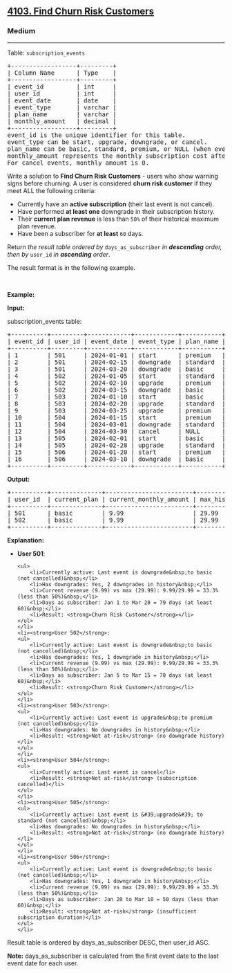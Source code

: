 <h2><a href="https://leetcode.com/problems/find-churn-risk-customers">4103. Find Churn Risk Customers</a></h2><h3>Medium</h3><hr><p>Table: <code>subscription_events</code></p>

<pre>
+------------------+---------+
| Column Name      | Type    | 
+------------------+---------+
| event_id         | int     |
| user_id          | int     |
| event_date       | date    |
| event_type       | varchar |
| plan_name        | varchar |
| monthly_amount   | decimal |
+------------------+---------+
event_id is the unique identifier for this table.
event_type can be start, upgrade, downgrade, or cancel.
plan_name can be basic, standard, premium, or NULL (when event_type is cancel).
monthly_amount represents the monthly subscription cost after this event.
For cancel events, monthly_amount is 0.
</pre>

<p>Write a solution to <strong>Find Churn Risk Customers</strong> - users who show warning signs before churning. A user is considered <b>churn risk customer</b>&nbsp;if they meet ALL the following criteria:</p>

<ul>
	<li>Currently have an <strong>active subscription</strong> (their last event is not cancel).</li>
	<li>Have performed <strong>at least one</strong> downgrade in their subscription history.</li>
	<li>Their <strong>current plan revenue</strong> is less than <code>50%</code> of their historical maximum plan revenue.</li>
	<li>Have been a subscriber for <strong>at least</strong> <code>60</code> days.</li>
</ul>

<p>Return <em>the result table&nbsp;ordered by</em> <code>days_as_subscriber</code> <em>in <strong>descending</strong> order, then by</em> <code>user_id</code> <em>in <strong>ascending</strong> order</em>.</p>

<p>The result format is in the following example.</p>

<p>&nbsp;</p>
<p><strong class="example">Example:</strong></p>

<div class="example-block">
<p><strong>Input:</strong></p>

<p>subscription_events table:</p>

<pre class="example-io">
+----------+---------+------------+------------+-----------+----------------+
| event_id | user_id | event_date | event_type | plan_name | monthly_amount |
+----------+---------+------------+------------+-----------+----------------+
| 1        | 501     | 2024-01-01 | start      | premium   | 29.99          |
| 2        | 501     | 2024-02-15 | downgrade  | standard  | 19.99          |
| 3        | 501     | 2024-03-20 | downgrade  | basic     | 9.99           |
| 4        | 502     | 2024-01-05 | start      | standard  | 19.99          |
| 5        | 502     | 2024-02-10 | upgrade    | premium   | 29.99          |
| 6        | 502     | 2024-03-15 | downgrade  | basic     | 9.99           |
| 7        | 503     | 2024-01-10 | start      | basic     | 9.99           |
| 8        | 503     | 2024-02-20 | upgrade    | standard  | 19.99          |
| 9        | 503     | 2024-03-25 | upgrade    | premium   | 29.99          |
| 10       | 504     | 2024-01-15 | start      | premium   | 29.99          |
| 11       | 504     | 2024-03-01 | downgrade  | standard  | 19.99          |
| 12       | 504     | 2024-03-30 | cancel     | NULL      | 0.00           |
| 13       | 505     | 2024-02-01 | start      | basic     | 9.99           |
| 14       | 505     | 2024-02-28 | upgrade    | standard  | 19.99          |
| 15       | 506     | 2024-01-20 | start      | premium   | 29.99          |
| 16       | 506     | 2024-03-10 | downgrade  | basic     | 9.99           |
+----------+---------+------------+------------+-----------+----------------+
</pre>

<p><strong>Output:</strong></p>

<pre class="example-io">
+----------+--------------+------------------------+-----------------------+--------------------+
| user_id  | current_plan | current_monthly_amount | max_historical_amount | days_as_subscriber |
+----------+--------------+------------------------+-----------------------+--------------------+
| 501      | basic        | 9.99                   | 29.99                 | 79                 |
| 502      | basic        | 9.99                   | 29.99                 | 69                 |
+----------+--------------+------------------------+-----------------------+--------------------+
</pre>

<p><strong>Explanation:</strong></p>

<ul>
	<li><strong>User 501</strong>:

	<ul>
		<li>Currently active: Last event is downgrade&nbsp;to basic (not cancelled)&nbsp;</li>
		<li>Has downgrades: Yes, 2 downgrades in history&nbsp;</li>
		<li>Current revenue (9.99) vs max (29.99): 9.99/29.99 = 33.3% (less than 50%)&nbsp;</li>
		<li>Days as subscriber: Jan 1 to Mar 20 = 79 days (at least 60)&nbsp;</li>
		<li>Result: <strong>Churn Risk Customer</strong></li>
	</ul>
	</li>
	<li><strong>User 502</strong>:
	<ul>
		<li>Currently active: Last event is downgrade&nbsp;to basic (not cancelled)&nbsp;</li>
		<li>Has downgrades: Yes, 1 downgrade in history&nbsp;</li>
		<li>Current revenue (9.99) vs max (29.99): 9.99/29.99 = 33.3% (less than 50%)&nbsp;</li>
		<li>Days as subscriber: Jan 5 to Mar 15 = 70 days (at least 60)&nbsp;</li>
		<li>Result: <strong>Churn Risk Customer</strong></li>
	</ul>
	</li>
	<li><strong>User 503</strong>:
	<ul>
		<li>Currently active: Last event is upgrade&nbsp;to premium (not cancelled)&nbsp;</li>
		<li>Has downgrades: No downgrades in history&nbsp;</li>
		<li>Result: <strong>Not at-risk</strong> (no downgrade history)</li>
	</ul>
	</li>
	<li><strong>User 504</strong>:
	<ul>
		<li>Currently active: Last event is cancel</li>
		<li>Result: <strong>Not at-risk</strong> (subscription cancelled)</li>
	</ul>
	</li>
	<li><strong>User 505</strong>:
	<ul>
		<li>Currently active: Last event is &#39;upgrade&#39; to standard (not cancelled)&nbsp;</li>
		<li>Has downgrades: No downgrades in history&nbsp;</li>
		<li>Result: <strong>Not at-risk</strong> (no downgrade history)</li>
	</ul>
	</li>
	<li><strong>User 506</strong>:
	<ul>
		<li>Currently active: Last event is downgrade&nbsp;to basic (not cancelled)&nbsp;</li>
		<li>Has downgrades: Yes, 1 downgrade in history&nbsp;</li>
		<li>Current revenue (9.99) vs max (29.99): 9.99/29.99 = 33.3% (less than 50%)&nbsp;</li>
		<li>Days as subscriber: Jan 20 to Mar 10 = 50 days (less than 60)&nbsp;</li>
		<li>Result: <strong>Not at-risk</strong> (insufficient subscription duration)</li>
	</ul>
	</li>
</ul>

<p>Result table is ordered by days_as_subscriber DESC, then user_id ASC.</p>

<p><strong>Note:</strong> days_as_subscriber is calculated from the first event date to the last event date for each user.</p>
</div>
